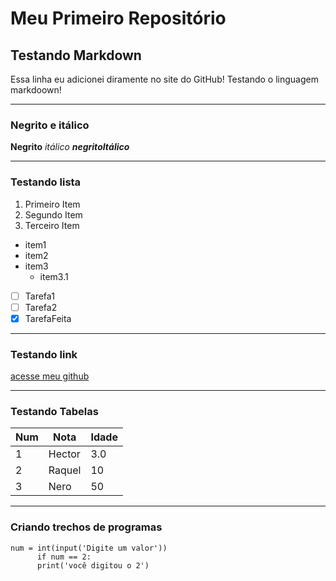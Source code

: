 # Meu **Primeiro Repositório**
## Testando Markdown
Essa linha eu adicionei diramente no site do GitHub!
Testando o linguagem markdoown!
***
### Negrito e itálico
**Negrito**
_itálico_
_**negritoItálico**_
***
### Testando lista
1. Primeiro Item
2. Segundo Item
3. Terceiro Item

* item1
* item2
* item3
   * item3.1
   
   
- [ ] Tarefa1
- [ ] Tarefa2 
- [x] TarefaFeita
***
### Testando link
[acesse meu github](https://github.com/hectorrobertoantunes)

***
### Testando Tabelas
Num | Nota | Idade
--- | --- | ---
1 | Hector | 3.0
2 | Raquel | 10
3 | Nero | 50

***
### Criando trechos de programas 

```
num = int(input('Digite um valor'))
      if num == 2:
      print('você digitou o 2')

```
